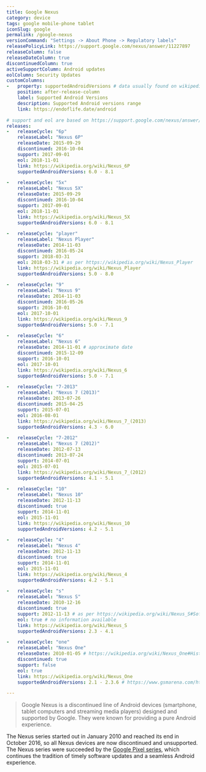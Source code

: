 ```yaml
---
title: Google Nexus
category: device
tags: google mobile-phone tablet
iconSlug: google
permalink: /google-nexus
versionCommand: "Settings -> About Phone -> Regulatory labels"
releasePolicyLink: https://support.google.com/nexus/answer/11227897
releaseColumn: false
releaseDateColumn: true
discontinuedColumn: true
activeSupportColumn: Android updates
eolColumn: Security Updates
customColumns:
-   property: supportedAndroidVersions # data usually found on wikipedia
    position: after-release-column
    label: Supported Android Versions
    description: Supported Android versions range
    link: https://endoflife.date/android

# support and eol are based on https://support.google.com/nexus/answer/11227897
releases:
-   releaseCycle: "6p"
    releaseLabel: "Nexus 6P"
    releaseDate: 2015-09-29
    discontinued: 2016-10-04
    support: 2017-09-01
    eol: 2018-11-01
    link: https://wikipedia.org/wiki/Nexus_6P
    supportedAndroidVersions: 6.0 - 8.1

-   releaseCycle: "5x"
    releaseLabel: "Nexus 5X"
    releaseDate: 2015-09-29
    discontinued: 2016-10-04
    support: 2017-09-01
    eol: 2018-11-01
    link: https://wikipedia.org/wiki/Nexus_5X
    supportedAndroidVersions: 6.0 - 8.1

-   releaseCycle: "player"
    releaseLabel: "Nexus Player"
    releaseDate: 2014-11-03
    discontinued: 2016-05-24
    support: 2018-03-31
    eol: 2018-03-31 # as per https://wikipedia.org/wiki/Nexus_Player
    link: https://wikipedia.org/wiki/Nexus_Player
    supportedAndroidVersions: 5.0 - 8.0

-   releaseCycle: "9"
    releaseLabel: "Nexus 9"
    releaseDate: 2014-11-03
    discontinued: 2016-05-26
    support: 2016-10-01
    eol: 2017-10-01
    link: https://wikipedia.org/wiki/Nexus_9
    supportedAndroidVersions: 5.0 - 7.1

-   releaseCycle: "6"
    releaseLabel: "Nexus 6"
    releaseDate: 2014-11-01 # approximate date
    discontinued: 2015-12-09
    support: 2016-10-01
    eol: 2017-10-01
    link: https://wikipedia.org/wiki/Nexus_6
    supportedAndroidVersions: 5.0 - 7.1

-   releaseCycle: "7-2013"
    releaseLabel: "Nexus 7 (2013)"
    releaseDate: 2013-07-26
    discontinued: 2015-04-25
    support: 2015-07-01
    eol: 2016-08-01
    link: https://wikipedia.org/wiki/Nexus_7_(2013)
    supportedAndroidVersions: 4.3 - 6.0

-   releaseCycle: "7-2012"
    releaseLabel: "Nexus 7 (2012)"
    releaseDate: 2012-07-13
    discontinued: 2013-07-24
    support: 2014-07-01
    eol: 2015-07-01
    link: https://wikipedia.org/wiki/Nexus_7_(2012)
    supportedAndroidVersions: 4.1 - 5.1

-   releaseCycle: "10"
    releaseLabel: "Nexus 10"
    releaseDate: 2012-11-13
    discontinued: true
    support: 2014-11-01
    eol: 2015-11-01
    link: https://wikipedia.org/wiki/Nexus_10
    supportedAndroidVersions: 4.2 - 5.1

-   releaseCycle: "4"
    releaseLabel: "Nexus 4"
    releaseDate: 2012-11-13
    discontinued: true
    support: 2014-11-01
    eol: 2015-11-01
    link: https://wikipedia.org/wiki/Nexus_4
    supportedAndroidVersions: 4.2 - 5.1

-   releaseCycle: "s"
    releaseLabel: "Nexus S"
    releaseDate: 2010-12-16
    discontinued: true
    support: 2012-11-13 # as per https://wikipedia.org/wiki/Nexus_S#Software
    eol: true # no information available
    link: https://wikipedia.org/wiki/Nexus_S
    supportedAndroidVersions: 2.3 - 4.1

-   releaseCycle: "one"
    releaseLabel: "Nexus One"
    releaseDate: 2010-01-05 # https://wikipedia.org/wiki/Nexus_One#History
    discontinued: true
    support: false
    eol: true
    link: https://wikipedia.org/wiki/Nexus_One
    supportedAndroidVersions: 2.1 - 2.3.6 # https://www.gsmarena.com/htc_google_nexus_one-3067.php

---
```


> Google Nexus is a discontinued line of Android devices (smartphone, tablet computers and
> streaming media players) designed and supported by Google. They were known for providing a pure
> Android experience.

The Nexus series started out in January 2010 and reached its end in October 2016, so all Nexus
devices are now discontinued and unsupported. The Nexus series were succeeded by the [Google
Pixel series](/pixel), which continues the tradition of timely software updates and a seamless
Android experience.
